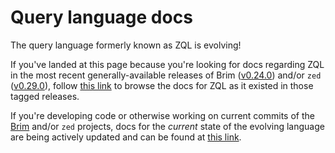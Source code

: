 # Query language docs

The query language formerly known as ZQL is evolving!

If you've landed at this page because you're looking for docs regarding ZQL
in the most recent generally-available releases of Brim
([v0.24.0](https://github.com/brimdata/brim/releases/tag/v0.24.0)) and/or `zed`
([v0.29.0](https://github.com/brimdata/zed/releases/tag/v0.29.0)), follow
[this link](https://github.com/brimdata/zed/tree/v0.29.0/zql/docs/README.md)
to browse the docs for ZQL as it existed in those tagged releases.

If you're developing code or otherwise working on current commits of the
[Brim](https://github.com/brimdata/brim) and/or `zed` projects, docs for the
_current_ state of the evolving language are being actively updated and can be
found at [this link](../../docs/zq/language.md).

